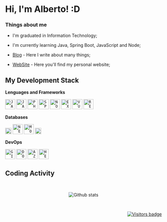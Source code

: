 #  Hi, I'm Alberto! :D 

### Things about me

- I'm graduated in Information Technology;

- I'm currently learning Java, Spring Boot, JavaScript and Node; 

- [Blog](https://albertholopes.medium.com/) - Here I write about many things;

- [WebSite](https://albertolopes.vercel.app/) - Here you'll find my personal website;

## My Development Stack

**Lenguages and Frameworks**

<code><img height="32" src="https://www.vectorlogo.zone/logos/java/java-icon.svg" alt="JAVA"/></code>
<code><img height="32" src="https://www.vectorlogo.zone/logos/javascript/javascript-icon.svg" alt="JAVASCRIPT"/></code>
<code><img height="32" src="https://www.vectorlogo.zone/logos/php/php-icon.svg" alt="PHP"/></code>
<code><img height="32" src="https://www.vectorlogo.zone/logos/springio/springio-icon.svg" alt="SPRING"/></code>
<code><img height="32" src="https://www.vectorlogo.zone/logos/nodejs/nodejs-horizontal.svg" alt="NODE"/></code>
<code><img height="32" src="https://www.vectorlogo.zone/logos/expressjs/expressjs-ar21.svg" alt="EXPRESS"/></code>
<code><img height="32" src="https://www.vectorlogo.zone/logos/vuejs/vuejs-icon.svg" alt="VUEJS"/></code>
<code><img height="32" src="https://www.vectorlogo.zone/logos/reactjs/reactjs-icon.svg" alt="REACTJS"/></code>

**Databases**

<code><img height="20" src="https://www.vectorlogo.zone/logos/postgresql/postgresql-icon.svg" alt="POSTGRESQL"/></code>
<code><img height="32" src="https://www.vectorlogo.zone/logos/neo4j/neo4j-icon.svg" alt="NEO4J"/></code>
<code><img height="32" src="https://www.vectorlogo.zone/logos/mongodb/mongodb-icon.svg" alt="MONGODB"/></code>
<code><img height="20" src="https://www.vectorlogo.zone/logos/mysql/mysql-horizontal.svg" alt="MYSQL"/></code>

**DevOps**

<code><img height="32" src="https://www.vectorlogo.zone/logos/git-scm/git-scm-icon.svg" alt="GIT"/></code>
<code><img height="32" src="https://www.vectorlogo.zone/logos/docker/docker-icon.svg" alt="DOCKER"/></code>
<code><img height="32" src="https://www.vectorlogo.zone/logos/microsoft_azure/microsoft_azure-ar21.svg" alt="AZURE"/></code>
<code><img height="32" src="https://www.vectorlogo.zone/logos/heroku/heroku-icon.svg" alt="HEROKU"/></code>

## Coding Activity

<br/>

<p align="center">
  <img src="https://github-readme-stats.vercel.app/api?username=albertolopes&show_icons=true&theme=dracula" alt="Github stats" />
</p>

<br/>

<p align="right">
  <a href="https://badges.pufler.dev">
      <img src="https://badges.pufler.dev/visits/albertolopes/albertolopes" alt="Visitors badge" />
   </a>
</p>

